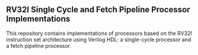 ## RV32I Single Cycle and Fetch Pipeline Processor Implementations

This repository contains implementations of processors based on the RV32I instruction set architecture using Verilog HDL: a single-cycle processor and a fetch pipeline processor.
